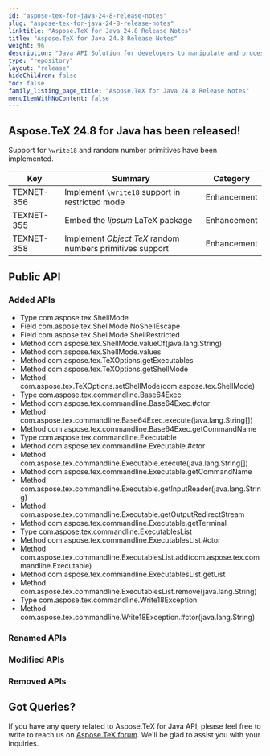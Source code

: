 ```yaml
---
id: "aspose-tex-for-java-24-8-release-notes"
slug: "aspose-tex-for-java-24-8-release-notes"
linktitle: "Aspose.TeX for Java 24.8 Release Notes"
title: "Aspose.TeX for Java 24.8 Release Notes"
weight: 96
description: "Java API Solution for developers to manipulate and process TeX and LaTeX files. Updates of Aspose.TeX API solution for Java | Release 2024.8"
type: "repository"
layout: "release"
hideChildren: false
toc: false
family_listing_page_title: "Aspose.TeX for Java 24.8 Release Notes"
menuItemWithNoContent: false
---
```


## Aspose.TeX 24.8 for Java has been released!

Support for `\write18` and random number primitives have been implemented.

| Key | Summary | Category |
|---|---|---|
| TEXNET-356 | Implement `\write18` support in restricted mode | Enhancement |
| TEXNET-355 | Embed the *lipsum* LaTeX package | Enhancement |
| TEXNET-358 | Implement *Object TeX* random numbers primitives support | Enhancement |

## Public API
### Added APIs

 * Type com.aspose.tex.ShellMode
 * Field com.aspose.tex.ShellMode.NoShellEscape
 * Field com.aspose.tex.ShellMode.ShellRestricted
 * Method com.aspose.tex.ShellMode.valueOf(java.lang.String)
 * Method com.aspose.tex.ShellMode.values
 * Method com.aspose.tex.TeXOptions.getExecutables
 * Method com.aspose.tex.TeXOptions.getShellMode
 * Method com.aspose.tex.TeXOptions.setShellMode(com.aspose.tex.ShellMode)
 * Type com.aspose.tex.commandline.Base64Exec
 * Method com.aspose.tex.commandline.Base64Exec.#ctor
 * Method com.aspose.tex.commandline.Base64Exec.execute(java.lang.String[])
 * Method com.aspose.tex.commandline.Base64Exec.getCommandName
 * Type com.aspose.tex.commandline.Executable
 * Method com.aspose.tex.commandline.Executable.#ctor
 * Method com.aspose.tex.commandline.Executable.execute(java.lang.String[])
 * Method com.aspose.tex.commandline.Executable.getCommandName
 * Method com.aspose.tex.commandline.Executable.getInputReader(java.lang.String)
 * Method com.aspose.tex.commandline.Executable.getOutputRedirectStream
 * Method com.aspose.tex.commandline.Executable.getTerminal
 * Type com.aspose.tex.commandline.ExecutablesList
 * Method com.aspose.tex.commandline.ExecutablesList.#ctor
 * Method com.aspose.tex.commandline.ExecutablesList.add(com.aspose.tex.commandline.Executable)
 * Method com.aspose.tex.commandline.ExecutablesList.getList
 * Method com.aspose.tex.commandline.ExecutablesList.remove(java.lang.String)
 * Type com.aspose.tex.commandline.Write18Exception
 * Method com.aspose.tex.commandline.Write18Exception.#ctor(java.lang.String)

### Renamed APIs

### Modified APIs

### Removed APIs

## Got Queries?
If you have any query related to Aspose.TeX for Java API, please feel free to write to reach us on [Aspose.TeX forum](https://forum.aspose.com/c/tex/). We'll be glad to assist you with your inquiries.
